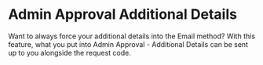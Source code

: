 # Admin Approval Additional Details

Want to always force your additional details into the Email method? With this feature, what you put
into Admin Approval - Additional Details can be sent up to you alongside the request code.
